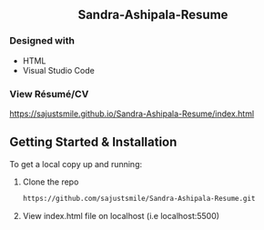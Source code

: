 <!-- PROJECT TITLE -->

 <h2 2 align="center">
    Sandra-Ashipala-Resume
    <br />
    </h2>

### Designed with

- HTML
- Visual Studio Code

### View Résumé/CV

https://sajustsmile.github.io/Sandra-Ashipala-Resume/index.html

<!-- GETTING STARTED -->

## Getting Started & Installation

To get a local copy up and running:

1. Clone the repo
   ```sh
   https://github.com/sajustsmile/Sandra-Ashipala-Resume.git
   ```
2. View index.html file on localhost (i.e localhost:5500)

<!-- USAGE EXAMPLES -->
